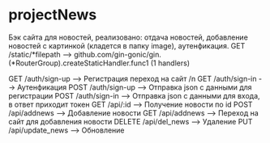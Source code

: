 # projectNews
Бэк сайта для новостей, реализовано: отдача новостей, добавление новостей с картинкой (кладется в папку image), аутенфикация.
GET    /static/*filepath         --> github.com/gin-gonic/gin.(*RouterGroup).createStaticHandler.func1 (1 handlers)

GET    /auth/sign-up             --> Регистрация переход на сайт /n
GET    /auth/sign-in             --> Аутенфикация
POST   /auth/sign-up             --> Отправка json с данными для регистрации
POST   /auth/sign-in             --> Отправка json с данными для входа, в ответ приходит токен
GET    /api/:id                  --> Получение новости по id
POST   /api/addnews              --> Добавление новости
GET    /api/addnews              --> Переход на сайт для добавления новости
DELETE /api/del_news             --> Удаление
PUT    /api/update_news          --> Обновление
